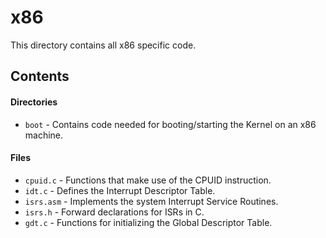 # x86
This directory contains all x86 specific code.

## Contents

#### Directories
- `boot` - Contains code needed for booting/starting the Kernel on an x86 machine.

#### Files
- `cpuid.c` - Functions that make use of the CPUID instruction.
- `idt.c` - Defines the Interrupt Descriptor Table.
- `isrs.asm` - Implements the system Interrupt Service Routines.
- `isrs.h` - Forward declarations for ISRs in C.
- `gdt.c` - Functions for initializing the Global Descriptor Table.

